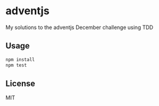 # adventjs
My solutions to the adventjs December challenge using TDD

## Usage
```bash
npm install
npm test
```
## License
MIT
    

